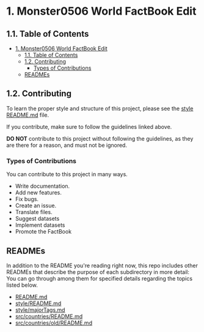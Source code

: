# 1. Monster0506 World FactBook Edit

## 1.1. Table of Contents

- [1. Monster0506 World FactBook Edit](#1-monster0506-world-factbook-edit)
  - [1.1. Table of Contents](#11-table-of-contents)
  - [1.2. Contributing](#12-contributing)
    - [Types of Contributions](#types-of-contributions)
  - [READMEs](#readmes)

## 1.2. Contributing

To learn the proper style and structure of this project, please see the [style README.md](style/README.md) file.

If you contribute, make sure to follow the guidelines linked above.

__DO NOT__ contribute to this project without following the guidelines, as they are there for a reason, and must not be ignored.

### Types of Contributions

You can contribute to this project in many ways.

- Write documentation.
- Add new features.
- Fix bugs.
- Create an issue.
- Translate files.
- Suggest datasets
- Implement datasets
- Promote the FactBook

## READMEs

In addition to the README you're reading right now, this repo includes other READMEs that describe the purpose of each subdirectory in more detail: You can go through among them for specified details regarding the topics listed below.

- [README.md](README.md)
- [style/README.md](style/README.md)
- [style/majorTags.md](style/majorTags.md)
- [src/countries/README.md](src/countries/README.md)
- [src/countries/old/README.md](src/old/README.md)
